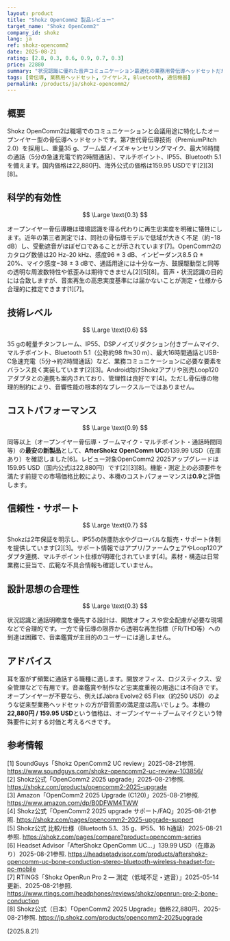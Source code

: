 ```yaml
---
layout: product
title: "Shokz OpenComm2 製品レビュー"
target_name: "Shokz OpenComm2"
company_id: shokz
lang: ja
ref: shokz-opencomm2
date: 2025-08-21
rating: [2.8, 0.3, 0.6, 0.9, 0.7, 0.3]
price: 22880
summary: "状況認識に優れた音声コミュニケーション最適化の業務用骨伝導ヘッドセットだが、オーディオ再生には限界がある"
tags: [骨伝導, 業務用ヘッドセット, ワイヤレス, Bluetooth, 通信機器]
permalink: /products/ja/shokz-opencomm2/
---
```


## 概要

Shokz OpenComm2は職場でのコミュニケーションと会議用途に特化したオープンイヤー型の骨伝導ヘッドセットです。第7世代骨伝導技術（PremiumPitch 2.0）を採用し、重量35 g、ブーム型ノイズキャンセリングマイク、最大16時間の通話（5分の急速充電で約2時間通話）、マルチポイント、IP55、Bluetooth 5.1を備えます。国内価格は22,880円、海外公式の価格は159.95 USDです[2][3][8]。

## 科学的有効性

$$ \Large \text{0.3} $$

オープンイヤー骨伝導機は環境認識を得る代わりに再生忠実度を明確に犠牲にします。近年の第三者測定では、同社の骨伝導モデルで低域が大きく不足（約−18 dB）し、受動遮音がほぼゼロであることが示されています[7]。OpenComm2のカタログ数値は20 Hz–20 kHz、感度96 ± 3 dB、インピーダンス8.5 Ω ± 20%、マイク感度−38 ± 3 dBで、通話用途には十分な一方、鼓膜駆動型と同等の透明な周波数特性や低歪みは期待できません[2][5][8]。音声・状況認識の目的には合致しますが、音楽再生の高忠実度基準には届かないことが測定・仕様から合理的に推定できます[1][7]。

## 技術レベル

$$ \Large \text{0.6} $$

35 gの軽量チタンフレーム、IP55、DSPノイズリダクション付きブームマイク、マルチポイント、Bluetooth 5.1（公称約98 ft≒30 m）、最大16時間通話とUSB-C急速充電（5分→約2時間通話）など、業務コミュニケーションに必要な要素をバランス良く実装しています[2][3]。Android向けShokzアプリや別売Loop120アダプタとの連携も案内されており、管理性は良好です[4]。ただし骨伝導の物理的制約により、音響性能の根本的なブレークスルーではありません。

## コストパフォーマンス

$$ \Large \text{0.9} $$

同等以上（オープンイヤー骨伝導・ブームマイク・マルチポイント・通話時間同等）の**最安の新製品**として、**AfterShokz OpenComm UC**の139.99 USD（在庫あり）を確認しました[6]。レビュー対象OpenComm2 2025アップグレードは159.95 USD（国内公式は22,880円）です[2][3][8]。機能・測定上の必須要件を満たす前提での市場価格比較により、本機のコストパフォーマンスは**0.9**と評価します。

## 信頼性・サポート

$$ \Large \text{0.7} $$

Shokzは2年保証を明示し、IP55の防塵防水やグローバルな販売・サポート体制を提供しています[2][3]。サポート情報ではアプリ/ファームウェアやLoop120アダプタ連携、マルチポイント仕様が明確化されています[4]。素材・構造は日常業務に妥当で、広範な不具合情報も確認していません。

## 設計思想の合理性

$$ \Large \text{0.3} $$

状況認識と通話明瞭度を優先する設計は、開放オフィスや安全配慮が必要な現場などで合理的です。一方で骨伝導の限界から透明な再生指標（FR/THD等）への到達は困難で、音楽鑑賞が主目的のユーザーには適しません。

## アドバイス

耳を塞がず頻繁に通話する職種に適します。開放オフィス、ロジスティクス、安全管理などで有用です。音楽鑑賞や制作など忠実度重視の用途には不向きです。オープンイヤーが不要なら、例えばJabra Evolve2 65 Flex（約250 USD）のような従来型業務ヘッドセットの方が音質面の満足度は高いでしょう。本機の**22,880円 / 159.95 USD**という価格は、オープンイヤー＋ブームマイクという特殊要件に対する対価と考えるべきです。

## 参考情報

[1] SoundGuys「Shokz OpenComm2 UC review」2025-08-21参照. https://www.soundguys.com/shokz-opencomm2-uc-review-103856/  
[2] Shokz公式「OpenComm2 2025 upgrade」2025-08-21参照. https://shokz.com/products/opencomm2-2025-upgrade  
[3] Amazon「OpenComm2 2025 Upgrade (C120)」2025-08-21参照. https://www.amazon.com/dp/B0DFWM4TWW  
[4] Shokz公式「OpenComm2 2025 upgrade サポート/FAQ」2025-08-21参照. https://shokz.com/pages/opencomm2-2025-upgrade-support  
[5] Shokz公式 比較/仕様（Bluetooth 5.1、35 g、IP55、16 h通話）2025-08-21参照. https://shokz.com/pages/compare?product=opencomm-series  
[6] Headset Advisor「AfterShokz OpenComm UC…」139.99 USD（在庫あり）2025-08-21参照. https://headsetadvisor.com/products/aftershokz-opencomm-uc-bone-conduction-stereo-bluetooth-wireless-headset-for-pc-mobile  
[7] RTINGS「Shokz OpenRun Pro 2 — 測定（低域不足・遮音）」2025-05-14更新、2025-08-21参照. https://www.rtings.com/headphones/reviews/shokz/openrun-pro-2-bone-conduction  
[8] Shokz公式（日本）「OpenComm2 2025 Upgrade」価格22,880円、2025-08-21参照. https://jp.shokz.com/products/opencomm2-2025upgrade

(2025.8.21)

